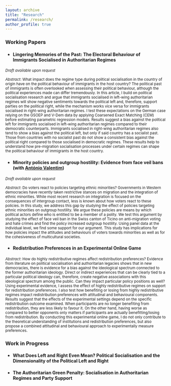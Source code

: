 ```yaml
---
layout: archive
title: "Research"
permalink: /research/
author_profile: true
---
```


### Working Papers
- #### Lingering Memories of the Past: The Electoral Behaviour of Immigrants Socialised in Authoritarian Regimes
<sub>*Draft available upon request*</sub>

<sub>*Abstract*: What impact does the regime type during political socialisation in the country of origin have on the political behaviour of immigrants in the host country? The political past of immigrants is often overlooked when assessing their political behaviour, although the political experiences made can differ tremendously. In this article, I build on political socialisation research and argue that immigrants socialised in left-wing authoritarian regimes will show
negative sentiments towards the political left and, therefore, support parties on the political right, while the mechanism works vice versa for immigrants socialised in right-wing authoritarian regimes. I test these expectations on the German case relying on the GSOEP and V-Dem data by applying Coarsened Exact Matching (CEM) before estimating parametric regression models. Results suggest a bias against the political left for immigrants socialised in left-wing authoritarian regimes compared to their democratic counterparts. Immigrants socialised in right-wing authoritarian regimes also tend to show a bias against the political left, but only if said country has a socialist past. Those from countries with no socialist past do not show a consistent bias against the political right compared to those socialised in democratic regimes. These results help to understand how pre-migration socialisation processes under certain regimes can shape the political behaviour of immigrants in the host
country.</sub>

- #### Minority policies and outgroup hostility: Evidence from face veil bans (with [António Valentim](https://antoniovalentim.github.io/))
<sub>*Draft available upon request*</sub>

<sub>*Abstract*: Do voters react to policies targeting ethnic minorities? Governments in Western democracies have recently taken restrictive stances on migration and the integration of ethnic minorities. While most recent research on integration is focused on the consequences of intergroup contact, less is known about how voters react to these policies. In this study, we address this gap by studying the effect of policies targeting ethnic minorities on outgroup hostility. We argue these policies are means by which political actors define who is entitled to be a member of a polity. We test this argument by studying the effect of face veil ban in the Swiss canton of Ticino on anti-migration voting and hate crimes and find the policy increased outgroup hostility. Using panel data at the individual level, we find some support for our argument. This study has implications for how policies impact the attitudes and behaviours of voters towards minorities as well as for the cohesiveness of multicultural societies. </sub>


- #### Redistribution Preferences in an Experimental Online Game

<sub> *Abstract*: How do highly redistributive regimes affect redistribution preferences? Evidence from literature on political socialisation and authoritarian legacies shows that in new democracies, there is evidence for a bias against the ideological spectrum connected to the former authoritarian ideology. Direct or indirect experiences that can be clearly tied to a particular political ideology can, therefore, create negative associations with this ideological spectrum among the public. Can they impact particular policy positions as well? Using experimental evidence, I assess the effect of highly redistributive regimes on support for redistribution preferences. I also test how benefiting or losing from highly redistributive regimes impact redistribution preferences with attitudinal and behavioural components. Results suggest that the effects of the experimental settings depend on the specific redistribution outcome examined. When participants are no longer benefiting from redistribution, they are less likely to favour it. On the other hand, having worse as compared to better opponents only matters if participants are actually benefitting/losing from redistribution. By conducting this experimental online game, I do not only contribute to the theoretical understanding of institutions and redistribution preferences, but also propose a combined attitudinal and behavioural approach to experimentally measure preferences.</sub>

### Work in Progress
- #### What Does Left and Right Even Mean? Political Socialisation and the Dimensionality of the Political Left and Right
- #### The Authoritarian Green Penalty: Socialisation in Authoritarian Regimes and Party Support



